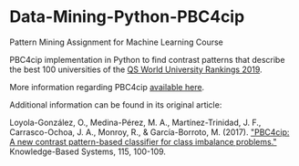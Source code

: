 # Data-Mining-Python-PBC4cip
Pattern Mining Assignment for Machine Learning Course


PBC4cip implementation in Python to find contrast patterns that describe the best 100 universities of the [QS World University Rankings 2019](https://www.kaggle.com/datasets/divyansh22/qs-world-university-rankings).

More information regarding PBC4cip [available here](https://github.com/jrenewhite/PBC4cip).

Additional information can be found in its original article:

Loyola-González, O., Medina-Pérez, M. A., Martínez-Trinidad, J. F., Carrasco-Ochoa, J. A., Monroy, R., & García-Borroto, M. (2017). ["PBC4cip: A new contrast pattern-based classifier for class imbalance problems."](https://www.sciencedirect.com/science/article/abs/pii/S0950705116304002?via%3Dihub) Knowledge-Based Systems, 115, 100-109.
